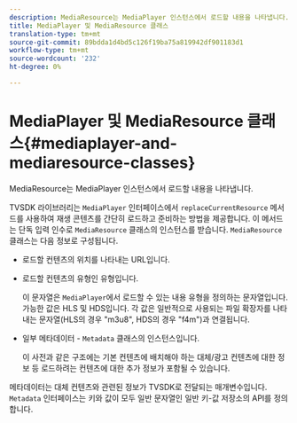 ```yaml
---
description: MediaResource는 MediaPlayer 인스턴스에서 로드할 내용을 나타냅니다.
title: MediaPlayer 및 MediaResource 클래스
translation-type: tm+mt
source-git-commit: 89bdda1d4bd5c126f19ba75a819942df901183d1
workflow-type: tm+mt
source-wordcount: '232'
ht-degree: 0%

---
```



# MediaPlayer 및 MediaResource 클래스{#mediaplayer-and-mediaresource-classes}

MediaResource는 MediaPlayer 인스턴스에서 로드할 내용을 나타냅니다.

<!--<a id="section_B09A012C97454AF58CE2269B800D8027"></a>-->

TVSDK 라이브러리는 `MediaPlayer` 인터페이스에서 `replaceCurrentResource` 메서드를 사용하여 재생 콘텐츠를 간단히 로드하고 준비하는 방법을 제공합니다. 이 메서드는 단독 입력 인수로 `MediaResource` 클래스의 인스턴스를 받습니다. `MediaResource` 클래스는 다음 정보로 구성됩니다.

* 로드할 컨텐츠의 위치를 나타내는 URL입니다.
* 로드할 컨텐츠의 유형인 유형입니다.

   이 문자열은 `MediaPlayer`에서 로드할 수 있는 내용 유형을 정의하는 문자열입니다. 가능한 값은 HLS 및 HDS입니다. 각 값은 일반적으로 사용되는 파일 확장자를 나타내는 문자열(HLS의 경우 &quot;m3u8&quot;, HDS의 경우 &quot;f4m&quot;)과 연결됩니다.
* 일부 메타데이터 - `Metadata` 클래스의 인스턴스입니다.

   이 사전과 같은 구조에는 기본 컨텐츠에 배치해야 하는 대체/광고 컨텐츠에 대한 정보 등 로드하려는 컨텐츠에 대한 추가 정보가 포함될 수 있습니다.

메타데이터는 대체 컨텐츠와 관련된 정보가 TVSDK로 전달되는 매개변수입니다. `Metadata` 인터페이스는 키와 값이 모두 일반 문자열인 일반 키-값 저장소의 API를 정의합니다.

